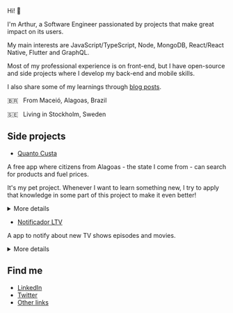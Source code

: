Hi! :wave:

I'm Arthur, a Software Engineer passionated by projects that make great impact on its users.

My main interests are JavaScript/TypeScript, Node, MongoDB, React/React Native, Flutter and GraphQL.

Most of my professional experience is on front-end, but I have open-source and side projects where I develop my back-end and mobile skills.

I also share some of my learnings through [blog posts](https://dev.to/arthurdenner).

🇧🇷 &nbsp; From Maceió, Alagoas, Brazil

🇸🇪 &nbsp; Living in Stockholm, Sweden

## Side projects

- [Quanto Custa](https://quantocusta.me)

A free app where citizens from Alagoas - the state I come from - can search for products and fuel prices.

It's my pet project. Whenever I want to learn something new, I try to apply that knowledge in some part of this project to make it even better!

<details>
  <summary>More details</summary>
  <p>Tools and technologies used:</p>

- [Figma](https://www.figma.com/) for designing everything - mobile app, website, logos, social media content;
- [MongoDB Atlas](https://www.mongodb.com/cloud/atlas) as the database to searches, results, suggestions, etc;
- [MongoDB Charts](https://www.mongodb.com/products/charts) and [MongoDB Compass](https://www.mongodb.com/products/compass) to visualize and have insights over the data;
- [MongoDB Atlas Search](https://docs.atlas.mongodb.com/atlas-search/) to index thousands of products and allow suggestions for the users;
- Node and TypeScript on the back-end to build the API;
- [RabbitMQ](https://www.rabbitmq.com/) + [Web scraping](https://en.wikipedia.org/wiki/Web_scraping) for daily updates on suggestions;
- [New Relic](https://newrelic.com/) for application monitoring on the API;
- [Sentry](https://www.sentry.io) for error tracking on the API;
- [Gatsby](https://www.gatsbyjs.org/) to build the [website](https://quantocusta.me/);
- [Flutter](https://flutter.dev/) to build the mobile app;
- [Firebase](https://firebase.google.com/) for remote config (custom logo during holidays), analytics and crash reports;
- [Svelte](https://svelte.dev/) for the admin dashboard;
</details>

- [Notificador LTV](https://play.google.com/store/apps/details?id=com.notificador.legendastv)

A app to notify about new TV shows episodes and movies.

<details>
  <summary>More details</summary>
  <p>Tools and technologies used:</p>

- [Figma](https://www.figma.com/) for design;
- [MongoDB Atlas](https://www.mongodb.com/cloud/atlas) as the database to users, shows, etc;
- [MongoDB Charts](https://www.mongodb.com/products/charts) and [MongoDB Compass](https://www.mongodb.com/products/compass) to visualize and have insights over the data, e.g, [how the searches are distributed around the state](https://www.instagram.com/p/B9C5s_9pL38/);
- Node and TypeScript on the back-end to build the API;
- [RabbitMQ](https://www.rabbitmq.com/) + [OneSignal](https://onesignal.com/) for sending push notifications;
- [New Relic](https://newrelic.com/) for application monitoring on the API;
- [Sentry](https://www.sentry.io) for error tracking on the API;
- HTML and CSS to build the [website](https://notificador-ltv.now.sh/);
- [Flutter](https://flutter.dev/) to build the mobile app;
- [Firebase](https://firebase.google.com/) for remote config (logo), analytics and crash reports;
</details>

## Find me

- [LinkedIn](https://www.linkedin.com/in/arthurdenner)
- [Twitter](https://twitter.com/_arthurdenner)
- [Other links](https://linktr.ee/arthurdenner)
